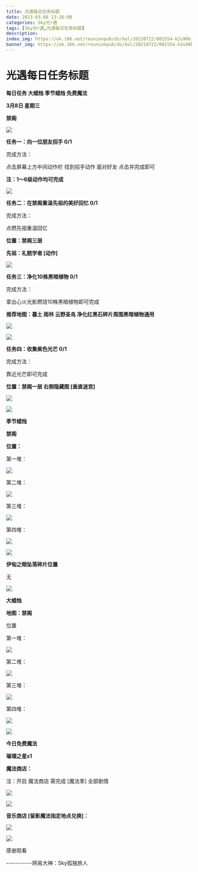 ```yaml
---
title: 光遇每日任务标题
date: 2023-03-08 13:26:00
categories: Sky光•遇
tags: [Sky光•遇,光遇每日任务标题]
description: 
index_img: https://ok.166.net/reunionpub/ds/kol/20210722/001554-k2u90bj7ay.png?imageView&thumbnail=600x0&type=jpg
banner_img: https://ok.166.net/reunionpub/ds/kol/20210722/001554-k2u90bj7ay.png?imageView&thumbnail=600x0&type=jpg
---
```

# 光遇每日任务标题
**每日任务 大蜡烛 季节蜡烛 免费魔法**

 **3月8日 星期三**

 **禁阁**

![](https://img.166.net/reunionpub/ds/kol/20230308/001245-7w03comyaj.jpg)

 **任务一：向一位朋友招手 0/1**

完成方法：

点击屏幕上方中间动作栏 找到招手动作 面对好友 点击并完成即可

 **注：1～6级动作均可完成**

![](https://img.166.net/reunionpub/ds/kol/20230308/000148-6aod4p0iw1.jpeg)

 **任务二：在禁阁重温先祖的美好回忆 0/1**

完成方法：

点燃先祖重温回忆

 **位置：禁阁三层**

 **先祖：礼貌学者 [动作]**

![](https://img.166.net/reunionpub/ds/kol/20230308/000214-wc4s7h9ps0.jpeg)

 **任务三：净化10株黑暗植物 0/1**

完成方法：

拿出心火光影燃烧10株黑暗植物即可完成

 **推荐地图：暮土 雨林 云野圣岛   净化红黑石碎片周围黑暗植物通用**

![](https://img.166.net/reunionpub/ds/kol/20230308/000241-g6ponv1h0z.jpeg)

![](https://img.166.net/reunionpub/ds/kol/20230308/000249-o5v8aej1gi.jpeg)

 **任务四：收集紫色光芒 0/1**

完成方法：

靠近光芒即可完成

 **位置：禁阁一层 右侧隐藏图 [垂直迷宫]**

![](https://img.166.net/reunionpub/ds/kol/20230308/000308-bc4153ntlk.jpeg)

![](https://img.166.net/reunionpub/ds/kol/20221018/100256-wzutnocka0.png)

 **季节蜡烛**

 **禁阁**

 **位置：**

第一堆：

![](https://img.166.net/reunionpub/ds/kol/20230308/000734-czvl8obip4.jpeg)

第二堆：

![](https://img.166.net/reunionpub/ds/kol/20230308/000742-r105int9f2.jpeg)

第三堆：

![](https://img.166.net/reunionpub/ds/kol/20230308/000748-ol6nw237k5.jpeg)

第四堆：

![](https://img.166.net/reunionpub/ds/kol/20230308/000756-dp76j5ei4a.jpeg)

![](https://img.166.net/reunionpub/ds/kol/20221130/005912-5mvshq9nf3.png)

 **伊甸之眼坠落碎片位置**

无

![](https://img.166.net/reunionpub/ds/kol/20221018/100256-wzutnocka0.png)

 **大蜡烛**

 **地图：禁阁**

位置

第一堆：

![](https://img.166.net/reunionpub/ds/kol/20230308/000905-srntovi6lw.jpeg)

第二堆：

![](https://img.166.net/reunionpub/ds/kol/20230308/000918-3uhe2a4yi5.jpeg)

第三堆：

![](https://img.166.net/reunionpub/ds/kol/20230308/000926-i6o9fmsuha.jpeg)

第四堆：

![](https://img.166.net/reunionpub/ds/kol/20230308/000933-ya34mw1tdh.jpeg)

![](https://img.166.net/reunionpub/ds/kol/20221018/100256-wzutnocka0.png)

 **今日免费魔法**

 **璀璨之星x1**

 **魔法商店：**

注：开启 魔法商店 需完成 [魔法季] 全部剧情

![](https://img.166.net/reunionpub/ds/kol/20221018/100559-oibznvdtus.png)

![](https://img.166.net/reunionpub/ds/kol/20230308/001006-wqg56d1ss7.jpeg)

 **音乐商店 [留影魔法指定地点兑换]：**

![](https://img.166.net/reunionpub/ds/kol/20230306/000919-yz5wigsdvh.jpeg)

 **![](https://img.166.net/reunionpub/ds/kol/20221018/100256-wzutnocka0.png)**

感谢观看

\-----------网易大神：Sky孤独旅人

